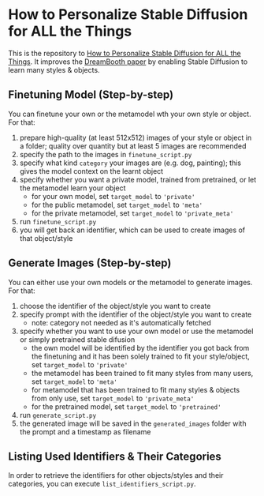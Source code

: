 # How to Personalize Stable Diffusion for ALL the Things

This is the repository to [How to Personalize Stable Diffusion for ALL the Things](https://jina.ai/news/how-to-personalize-stable-diffusion-for-all-the-things/). It improves the [DreamBooth paper](https://dreambooth.github.io) by enabling Stable Diffusion to learn many styles & objects.

## Finetuning Model (Step-by-step)

You can finetune your own  or the metamodel wth your own style or object. For that:

1. prepare high-quality (at least 512x512) images of your style or object in a folder; quality over quantity but at least 5 images are recommended
2. specify the path to the images in `finetune_script.py`
3. specify what kind `category` your images are (e.g. dog, painting); this gives the model context on the learnt object
4. specify whether you want a private model, trained from pretrained, or let the metamodel learn your object
   - for your own model, set `target_model` to `'private'`
   - for the public metamodel, set `target_model` to `'meta'`
   - for the private metamodel, set `target_model` to `'private_meta'`
5. run `finetune_script.py`
6. you will get back an identifier, which can be used to create images of that object/style

## Generate Images (Step-by-step)

You can either use your own models or the metamodel to generate images. For that:

1. choose the identifier of the object/style you want to create
2. specify prompt with the identifier of the object/style you want to create 
   - note: category not needed as it's automatically fetched
3. specify whether you want to use your own model or use the metamodel or simply pretrained stable difusion
   - the own model will be identified by the identifier you got back from the finetuning and it has been solely trained to fit your style/object, set `target_model` to `'private'`
   - the metamodel has been trained to fit many styles from many users, set `target_model` to `'meta'`
   - for metamodel that has been trained to fit many styles & objects from only use, set `target_model` to `'private_meta'`
   - for the pretrained model, set `target_model` to `'pretrained'`
4. run `generate_script.py`
5. the generated image will be saved in the `generated_images` folder with the prompt and a timestamp as filename

## Listing Used Identifiers & Their Categories

In order to retrieve the identifiers for other objects/styles and their categories, you can execute `list_identifiers_script.py`.
